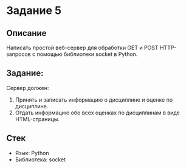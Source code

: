 # Задание 5

## Описание

Написать простой веб-сервер для обработки GET и POST HTTP-запросов с помощью библиотеки socket в Python.

## Задание:

Сервер должен:
1. Принять и записать информацию о дисциплине и оценке по дисциплине.
2. Отдать информацию обо всех оценках по дисциплинам в виде HTML-страницы.
## Стек

- Язык: Python
- Библиотека: socket

